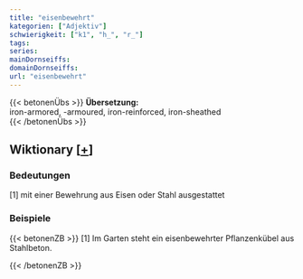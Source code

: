 ```yaml
---
title: "eisenbewehrt"
kategorien: ["Adjektiv"]
schwierigkeit: ["k1", "h_", "r_"]
tags:
series:
mainDornseiffs:
domainDornseiffs:
url: "eisenbewehrt"
---
```


{{< betonenÜbs >}}
**Übersetzung:**  
iron-armored, -armoured, iron-reinforced, iron-sheathed  
{{< /betonenÜbs >}}

## Wiktionary [[+](https://de.wiktionary.org/wiki/eisenbewehrt)]

### Bedeutungen
[1] mit einer Bewehrung aus Eisen oder Stahl ausgestattet  

### Beispiele
{{< betonenZB >}}
[1] Im Garten steht ein eisenbewehrter Pflanzenkübel aus Stahlbeton.  

{{< /betonenZB >}}

